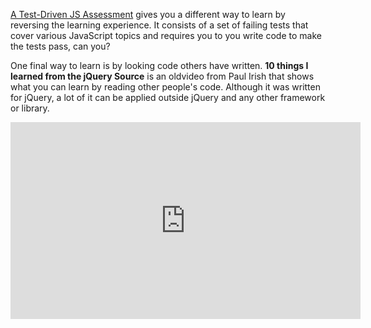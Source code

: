 
[A Test-Driven JS Assessment](https://github.com/rmurphey/js-assessment) gives you a different way to learn by reversing the learning experience. It consists of a  set of failing tests that cover various JavaScript topics and requires you to you write code to make the tests pass, can you?

One final way to learn is by looking code others have written. **10 things I learned from the jQuery Source** is an oldvideo from Paul Irish that shows what you can learn by reading other people's code. Although it was written for jQuery, a lot of it can be applied outside jQuery and any other framework or library.

<div class="video">
  <iframe width="560" height="315" preload="lazy" src="https://www.youtube.com/embed/i_qE1iAmjFg" frameborder="0" allow="accelerometer; autoplay; encrypted-media; gyroscope; picture-in-picture" allowfullscreen></iframe>
</div>
